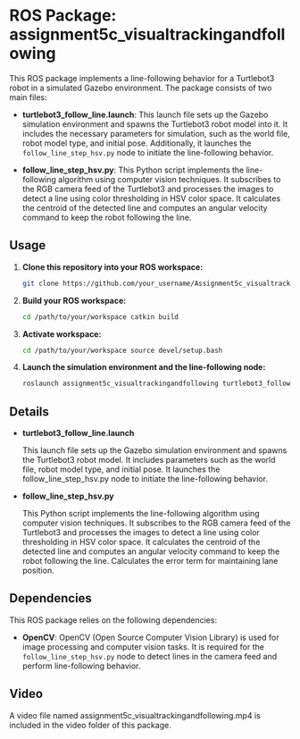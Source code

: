 # ROS Package: assignment5c_visualtrackingandfollowing

This ROS package implements a line-following behavior for a Turtlebot3 robot in a simulated Gazebo environment. The package consists of two main files:

- **turtlebot3_follow_line.launch**: This launch file sets up the Gazebo simulation environment and spawns the Turtlebot3 robot model into it. It includes the necessary parameters for simulation, such as the world file, robot model type, and initial pose. Additionally, it launches the `follow_line_step_hsv.py` node to initiate the line-following behavior.

- **follow_line_step_hsv.py**: This Python script implements the line-following algorithm using computer vision techniques. It subscribes to the RGB camera feed of the Turtlebot3 and processes the images to detect a line using color thresholding in HSV color space. It calculates the centroid of the detected line and computes an angular velocity command to keep the robot following the line.

## Usage

1. **Clone this repository into your ROS workspace:**
   ```bash
   git clone https://github.com/your_username/Assignment5c_visualtrackingandfollowing.git

2. **Build your ROS workspace:**
   ```bash
   cd /path/to/your/workspace catkin build

3. **Activate workspace:**
   ```bash
   cd /path/to/your/workspace source devel/setup.bash

4. **Launch the simulation environment and the line-following node:**
   ```bash
   roslaunch assignment5c_visualtrackingandfollowing turtlebot3_follow_line.launch

## Details

- **turtlebot3_follow_line.launch**

    This launch file sets up the Gazebo simulation environment and spawns the Turtlebot3 robot model.
    It includes parameters such as the world file, robot model type, and initial pose.
    It launches the follow_line_step_hsv.py node to initiate the line-following behavior.

- **follow_line_step_hsv.py**

    This Python script implements the line-following algorithm using computer vision techniques.
    It subscribes to the RGB camera feed of the Turtlebot3 and processes the images to detect a line using color thresholding in HSV color space.
    It calculates the centroid of the detected line and computes an angular velocity command to keep the robot following the line.
    Calculates the error term for maintaining lane position.

## Dependencies

This ROS package relies on the following dependencies:

- **OpenCV**: OpenCV (Open Source Computer Vision Library) is used for image processing and computer vision tasks. It is required for the `follow_line_step_hsv.py` node to detect lines in the camera feed and perform line-following behavior.
    
## Video

A video file named assignment5c_visualtrackingandfollowing.mp4 is included in the video folder of this package. 

